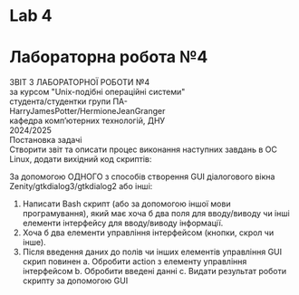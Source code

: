# Lab 4
# Лабораторна робота №4


ЗВІТ З ЛАБОРАТОРНОЇ РОБОТИ №4  
за курсом "Unix-подібні операційні системи"  
студента/студентки групи ПА-  
HarryJamesPotter/HermioneJeanGranger  
кафедра комп’ютерних технологій, ДНУ  
2024/2025  
Постановка задачі  
Створити звіт та описати процес виконання наступних завдань в ОС Linux, додати вихідний код cкриптів:

За допомогою ОДНОГО з способів створення GUI діалогового вікна Zenity/gtkdialog3/gtkdialog2 або інші:
1)	Написати Bash скрипт (або за допомогою іншої мови програмування), який має хоча б два поля для вводу/виводу чи інші елементи інтерфейсу для вводу/виводу інформації.
2)	Хоча б два елементи управління інтерфейсом (кнопки, скрол чи інше).
3)	Після введення даних до полів чи інших елементів управління GUI скрип повинен
a.	Обробити action з елементу управління інтерфейсом
b.	Обробити введені данні
c.	Видати результат роботи скрипту за допомогою GUI




